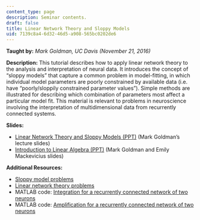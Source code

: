 ```yaml
---
content_type: page
description: Seminar contents.
draft: false
title: Linear Network Theory and Sloppy Models
uid: 7139c8a4-6d32-46d5-a908-565bc0202de6
---
```

**Taught by:** *Mark Goldman, UC Davis (November 21, 2016)*

**Description:** This tutorial describes how to apply linear network theory to the analysis and interpretation of neural data. It introduces the concept of “sloppy models” that capture a common problem in model-fitting, in which individual model parameters are poorly constrained by available data (i.e. have “poorly/sloppily constrained parameter values”). Simple methods are illustrated for describing which combination of parameters most affect a particular model fit. This material is relevant to problems in neuroscience involving the interpretation of multidimensional data from recurrently connected systems.

**Slides:**

- [Linear Network Theory and Sloppy Models (PPT)](https://cbmm.mit.edu/sites/default/files/learning-hub/MITTutorialsTalk_LinearNe---ry_SloppyModels16_0.pptx) (Mark Goldman’s lecture slides)
- [Introduction to Linear Algebra (PPT)](https://cbmm.mit.edu/sites/default/files/learning-hub/LinearAlgebra_2016updatedFromwiki.ppt) (Mark Goldman and Emily Mackevicius slides)

**Additional Resources:**

- [Sloppy model problems](https://cbmm.mit.edu/sites/default/files/documents/SloppyModelProblems.docx)
- [Linear network theory problems](https://cbmm.mit.edu/sites/default/files/learning-hub/Linear_network_theory_problem.pdf)
- MATLAB code: [Integration for a recurrently connected network of two neurons](https://cbmm.mit.edu/sites/default/files/documents/Recurrent2CellNet_WoodsHole_Integration.m)
- MATLAB code: [Amplification for a recurrently connected network of two neurons](https://cbmm.mit.edu/sites/default/files/documents/Recurrent2CellNet_WoodsHole_Amplification.m)